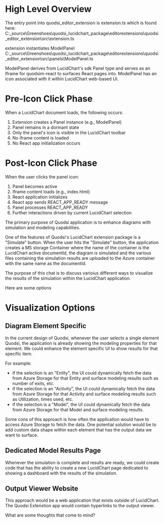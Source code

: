 
# High Level Overview
The entry point into quodsi_editor_extension is extension.ts which is found here:
C:\_source\Greenshoes\quodsi_lucidchart_package\editorextensions\quodsi_editor_extension\src\extension.ts

extension instantiates ModelPanel
C:\_source\Greenshoes\quodsi_lucidchart_package\editorextensions\quodsi_editor_extension\src\panels\ModelPanel.ts

ModelPanel derives from LucidChart's sdk Panel type and serves as an Iframe for quodsim-react to surfaces React pages into. 
ModelPanel has an icon associated with it within LucidChart web-based UI.

# Pre-Icon Click Phase
When a LucidChart document loads, the following occurs:
1. Extension creates a Panel instance (e.g., ModelPanel)
2. Panel remains in a dormant state
3. Only the panel's icon is visible in the LucidChart toolbar
4. No iframe content is loaded
5. No React app initialization occurs

# Post-Icon Click Phase
When the user clicks the panel icon:
1. Panel becomes active
2. Iframe content loads (e.g., index.html)
3. React application initializes
4. React app sends REACT_APP_READY message
5. Panel processes REACT_APP_READY 
6. Further interactions driven by current LucidChart selection

The primary purpose of Quodsi application is to enhance diagrams with simulation and modeling capabilities.  

One of the features of Quodsi's LucidChart extension package is a "Simulate" button.  When the user hits the "Simulate" button, the application creates a MS  storage Container where the name of the container is the LucidChart active documentId, the diagram is simulated and the various files containing the simulation results are uploaded to the Azure container with the same name as the documentId.

The purpose of this chat is to discuss varioius different ways to visualize the results of the simulation within the LucidChart application.

Here are some options

# Visualization Options

## Diagram Element Specific
In the current design of Quodsi, whenever the user selects a single element Quodsi, the application is already showing the modeling properties for that element.  We could enhance the element specific UI to show results for that specific item.

For example:
* if the selection is an "Entity", the UI could dynamically fetch the data from Azure Storage for that Entity and surface modeling results such as number of exits, etc.
* if the selection is an "Activity", the UI could dynamically fetch the data from Azure Storage for that Activity and surface modeling results such as Utilization, times used, etc.
* if the selection is a "Model", the UI could dynamically fetch the data from Azure Storage for that Model and surface modeling results.

Some cons of this approach is how often the application would have to access Azure Storage to fetch the data.  One potential solution would be to add custom data shape within each element that has the output data we want to surface.

## Dedicated Model Results Page
Whenever the simulation is complete and results are ready, we could create code that has the ability to create a new LucidChart page dedicated to showing a dashboard with the results of the simulation.

## Output Viewer Website
This approach would be a web application that exists outside of LucidChart. The Quodsi Extenstion app would contain hyperlinks to the output viewer.

What are some thoughts that come to mind?